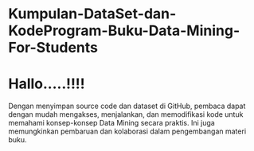 # Kumpulan-DataSet-dan-KodeProgram-Buku-Data-Mining-For-Students
<h1>Hallo.....!!!!</h1>
Dengan menyimpan source code dan dataset di GitHub, pembaca dapat dengan mudah mengakses, menjalankan, dan memodifikasi kode untuk memahami konsep-konsep Data Mining secara praktis. Ini juga memungkinkan pembaruan dan kolaborasi dalam pengembangan materi buku.
